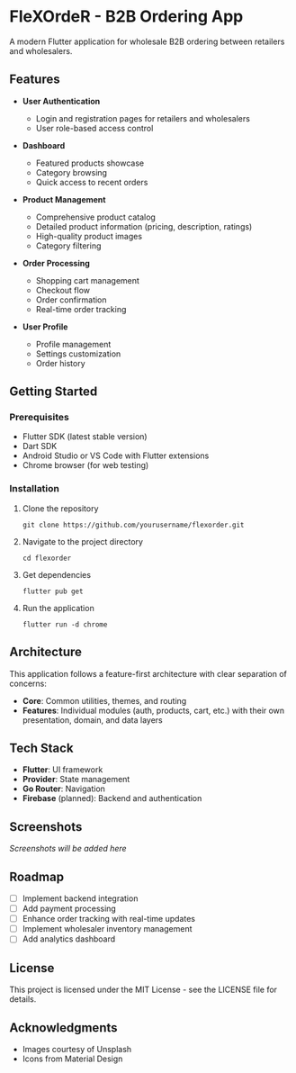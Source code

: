 # FleXOrdeR - B2B Ordering App

A modern Flutter application for wholesale B2B ordering between retailers and wholesalers.

## Features

- **User Authentication**
  - Login and registration pages for retailers and wholesalers
  - User role-based access control

- **Dashboard**
  - Featured products showcase
  - Category browsing
  - Quick access to recent orders

- **Product Management**
  - Comprehensive product catalog
  - Detailed product information (pricing, description, ratings)
  - High-quality product images
  - Category filtering

- **Order Processing**
  - Shopping cart management
  - Checkout flow
  - Order confirmation
  - Real-time order tracking

- **User Profile**
  - Profile management
  - Settings customization
  - Order history

## Getting Started

### Prerequisites

- Flutter SDK (latest stable version)
- Dart SDK
- Android Studio or VS Code with Flutter extensions
- Chrome browser (for web testing)

### Installation

1. Clone the repository
   ```
   git clone https://github.com/yourusername/flexorder.git
   ```

2. Navigate to the project directory
   ```
   cd flexorder
   ```

3. Get dependencies
   ```
   flutter pub get
   ```

4. Run the application
   ```
   flutter run -d chrome
   ```

## Architecture

This application follows a feature-first architecture with clear separation of concerns:

- **Core**: Common utilities, themes, and routing
- **Features**: Individual modules (auth, products, cart, etc.) with their own presentation, domain, and data layers

## Tech Stack

- **Flutter**: UI framework
- **Provider**: State management
- **Go Router**: Navigation
- **Firebase** (planned): Backend and authentication

## Screenshots

*Screenshots will be added here*

## Roadmap

- [ ] Implement backend integration
- [ ] Add payment processing
- [ ] Enhance order tracking with real-time updates
- [ ] Implement wholesaler inventory management
- [ ] Add analytics dashboard

## License

This project is licensed under the MIT License - see the LICENSE file for details.

## Acknowledgments

- Images courtesy of Unsplash
- Icons from Material Design
